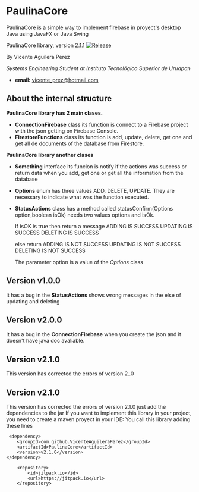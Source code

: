 # PaulinaCore
PaulinaCore is a simple way to implement firebase in proyect's desktop Java using JavaFX or Java Swing

PaulinaCore library, version 2.1.1   [![Release](https://jitpack.io/v/VicenteAguileraPerez/PaulinaCore.svg)](https://jitpack.io/#VicenteAguileraPerez/PaulinaCore)

By Vicente Aguilera Pérez

*Systems Engineering Student at Instituto Tecnológico Superior de Uruapan*

- **email:** vicente_prez@hotmail.com

About the internal structure
---------------------
**PaulinaCore library has 2 main clases.** 
- **ConnectionFirebase** class its function is connect to a Firebase project with the json getting on Firebase Console.
- **FirestoreFunctions** class its function is add, update, delete, get one and get all de documents of the database from Firestore.

**PaulinaCore library another clases** 
- **Something** interface its funcion is notify if the actions was success or return data when you add, get one or get all the information from the database
- **Options** enum has three values ADD, DELETE, UPDATE. They are necessary to indicate what was the function executed.
- **StatusActions** class has a method called statusConfirm(Options option,boolean isOk) needs two values options and isOk.

	If isOK is true then return a message
	ADDING IS SUCCESS
	UPDATING IS SUCCESS
	DELETING IS SUCCESS

	else return
	ADDING IS NOT SUCCESS
	UPDATING IS NOT SUCCESS
	DELETING IS NOT SUCCESS
	
	The parameter option is a value of the *Options* class

Version v1.0.0
---------------------
It has a bug in the **StatusActions** shows wrong messages in the else of updating and deleting

Version v2.0.0
---------------------
It has a bug in the **ConnectionFirebase** when you create the json and it doesn't have java doc avaliable.

Version v2.1.0
---------------------
This version has corrected the errors of version 2..0

Version v2.1.0
---------------------
This version has corrected the errors of version 2.1.0 just add the dependencies to the jar
If you want to implement this library in your project, you need to create a maven proyect in your IDE:
You call this library adding these lines
     
<dependencies>

     <dependency>
	    <groupId>com.github.VicenteAguileraPerez</groupId>
	    <artifactId>PaulinaCore</artifactId>
	    <version>v2.1.0</version>
	</dependency>
    
</dependencies>

<repositories>

        <repository>
            <id>jitpack.io</id>
            <url>https://jitpack.io</url>
        </repository>

</repositories>

